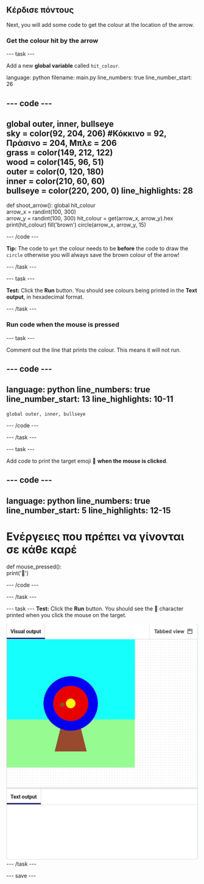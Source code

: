## Κέρδισε πόντους

Next, you will add some code to get the colour at the location of the arrow.

### Get the colour hit by the arrow

--- task ---

Add a new **global variable** called `hit_colour`.

language: python filename: main.py line_numbers: true line_number_start: 26


--- code ---
---
global outer, inner, bullseye    
sky = color(92, 204, 206) #Κόκκινο = 92, Πράσινο = 204, Μπλε = 206    
grass = color(149, 212, 122)    
wood = color(145, 96, 51)    
outer = color(0, 120, 180)    
inner = color(210, 60, 60)   
bullseye = color(220, 200, 0)
line_highlights: 28
---
def shoot_arrow(): global hit_colour  
arrow_x = randint(100, 300)  
arrow_y = randint(100, 300) hit_colour = get(arrow_x, arrow_y).hex print(hit_colour) fill('brown') circle(arrow_x, arrow_y, 15)

--- /code ---

**Tip:** The code to `get` the colour needs to be **before** the code to draw the `circle` otherwise you will always save the brown colour of the arrow!

--- /task ---

--- task ---

**Test:** Click the **Run** button. You should see colours being printed in the **Text output**, in hexadecimal format.

--- /task ---

### Run code when the mouse is pressed

--- task ---

Comment out the line that prints the colour. This means it will not run.

--- code ---
---
language: python line_numbers: true line_number_start: 13
line_highlights: 10-11
---

    global outer, inner, bullseye

--- /code ---

--- /task ---

--- task ---

Add code to print the target emoji 🎯 **when the mouse is clicked**.

--- code ---
---
language: python line_numbers: true line_number_start: 5
line_highlights: 12-15
---
# Ενέργειες που πρέπει να γίνονται σε κάθε καρέ
def mouse_pressed():    
print('🎯')

--- /code ---

--- /task ---

--- task --- **Test:** Click the **Run** button. You should see the 🎯 character printed when you click the mouse on the target.

![target emoji printed when mouse clicked](images/target_printed.gif) --- /task ---

--- save ---